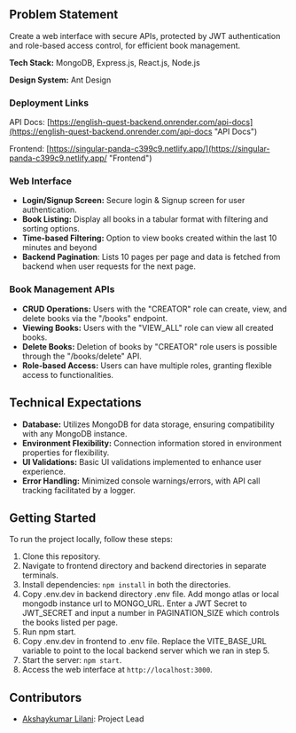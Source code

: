 
## Problem Statement

Create a web interface with secure APIs, protected by JWT authentication and role-based access control, for efficient book management.

**Tech Stack:** MongoDB, Express.js, React.js, Node.js

**Design System:** Ant Design

### Deployment Links

API Docs: [https://english-quest-backend.onrender.com/api-docs](https://english-quest-backend.onrender.com/api-docs "API Docs")

Frontend: [https://singular-panda-c399c9.netlify.app/](https://singular-panda-c399c9.netlify.app/ "Frontend")


### Web Interface

- **Login/Signup Screen:** Secure login & Signup screen for user authentication.
- **Book Listing:** Display all books in a tabular format with filtering and sorting options.
- **Time-based Filtering:** Option to view books created within the last 10 minutes and beyond
- **Backend Pagination**: Lists 10 pages per page and data is fetched from backend when user requests for the next page.

### Book Management APIs

- **CRUD Operations:** Users with the "CREATOR" role can create, view, and delete books via the "/books" endpoint.
- **Viewing Books:** Users with the "VIEW_ALL" role can view all created books.
- **Delete Books:** Deletion of books by "CREATOR" role users is possible through the "/books/delete" API.
- **Role-based Access:** Users can have multiple roles, granting flexible access to functionalities.

## Technical Expectations

- **Database:** Utilizes MongoDB for data storage, ensuring compatibility with any MongoDB instance.
- **Environment Flexibility:** Connection information stored in environment properties for flexibility.
- **UI Validations:** Basic UI validations implemented to enhance user experience.
- **Error Handling:** Minimized console warnings/errors, with API call tracking facilitated by a logger.

## Getting Started

To run the project locally, follow these steps:

1. Clone this repository.
2. Navigate to frontend directory and backend directories in separate terminals.
3. Install dependencies: `npm install` in both the directories.
4. Copy .env.dev in backend directory .env file. Add mongo atlas or local mongodb instance url to MONGO_URL. Enter a JWT Secret to JWT_SECRET and input a number in PAGINATION_SIZE which controls the books listed per page.
5. Run npm start.
6. Copy .env.dev in frontend to .env file. Replace the VITE_BASE_URL variable to point to the local backend server which we ran in step 5.
7. Start the server: `npm start`.
8. Access the web interface at `http://localhost:3000`.

## Contributors

- [Akshaykumar Lilani]([link-to-your-github-profile](https://github.com/AkshaykumarLilani)): Project Lead
